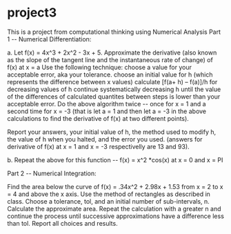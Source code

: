 # project3
This is a project from computational thinking using Numerical Analysis
Part 1 -- Numerical Differentiation:

a. Let f(x) = 4x^3 + 2x^2 - 3x + 5.
Approximate the derivative (also known as the slope of the tangent line and the instantaneous rate of change) of f(x) at x = a
Use the following technique:
choose a value for your acceptable error, aka your tolerance.
choose an initial value for h (which represents the difference between x values)
calculate [f(a+ h) – f(a)]/h for decreasing values of h
continue systematically decreasing h until the value of the differences of calculated quantites between steps is lower than your acceptable error.
Do the above algorithm twice -- once for x = 1 and a second time for x = -3 (that is let a = 1 and then let a = -3 in the above calculations to find the derivative of f(x) at two different points).

Report your answers, your initial value of h, the method used to modify h, the value of h when you halted, and the error you used. (answers for derivative of f(x) at x = 1 and x = -3 respectivelly are 13 and 93).

b. Repeat the above for this function -- f(x) = x^2 *cos(x) at x = 0 and x = PI

Part 2 -- Numerical Integration: 

Find the area below the curve of f(x) = .34x^2 + 2.98x + 1.53 from x = 2 to x = 4 and above the x axis. Use the method of rectangles as described in class.
Choose a tolerance, tol,  and an initial number of sub-intervals, n. Calculate the approximate area. Repeat the calculation with a greater n and continue the process until successive approximations have a difference less than tol. Report all choices and results.
